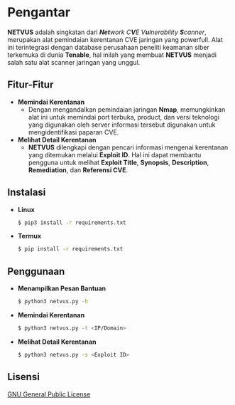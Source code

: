 # Pengantar
**NETVUS** adalah singkatan dari ***Net**work* *C**V**E* *V**u**lnerability* ***S**canner*, merupakan alat pemindaian kerentanan CVE jaringan yang powerfull. Alat ini terintegrasi dengan database perusahaan peneliti keamanan siber terkemuka di dunia **Tenable**, hal inilah yang membuat **NETVUS** menjadi salah satu alat scanner jaringan yang unggul.

## Fitur-Fitur
* **Memindai Kerentanan**
  * Dengan mengandalkan pemindaian jaringan **Nmap**, memungkinkan alat ini untuk memindai port terbuka, product, dan versi teknologi yang digunakan oleh server informasi tersebut digunakan untuk mengidentifikasi paparan CVE.
* **Melihat Detail Kerentanan**
  * **NETVUS** dilengkapi dengan pencari informasi mengenai kerentanan yang ditemukan melalui **Exploit ID**. Hal ini dapat membantu pengguna untuk melihat **Exploit Title**, **Synopsis**, **Description**, **Remediation**, dan **Referensi CVE**.

## Instalasi
* **Linux**
  ```bash
  $ pip3 install -r requirements.txt
  ```
* **Termux**
  ```bash
  $ pip install -r requirements.txt
  ```

## Penggunaan
* **Menampilkan Pesan Bantuan**
  ```bash
  $ python3 netvus.py -h
  ```
* **Memindai Kerentanan**
  ```bash
  $ python3 netvus.py -t <IP/Domain>
  ```
* **Melihat Detail Kerentanan**
  ```bash
  $ python3 netvus.py -s <Exploit ID>
  ```
## Lisensi
[GNU General Public License](https://github.com/Gh05t666nero/netvus/blob/main/LICENSE)
